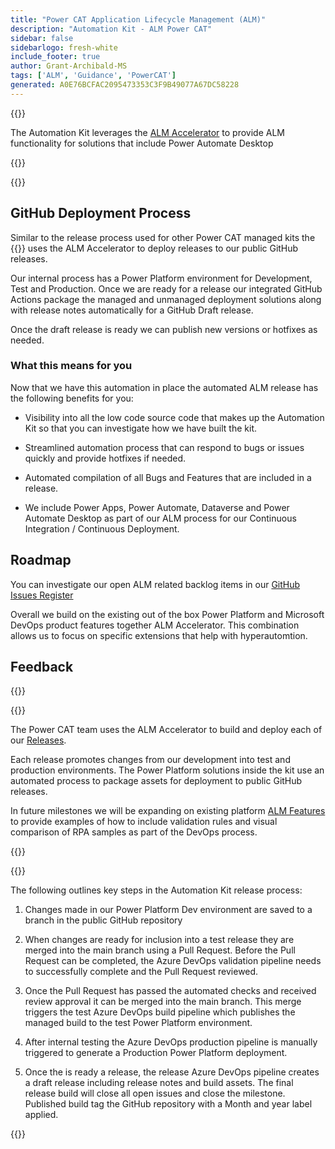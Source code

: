 ```yaml
---
title: "Power CAT Application Lifecycle Management (ALM)"
description: "Automation Kit - ALM Power CAT"
sidebar: false
sidebarlogo: fresh-white
include_footer: true
author: Grant-Archibald-MS
tags: ['ALM', 'Guidance', 'PowerCAT']
generated: A0E76BCFAC2095473353C3F9B49077A67DC58228
---
```


{{<slideStyles>}}

<div class="optional">

The Automation Kit leverages the [ALM Accelerator](https://aka.ms/aa4pp) to provide ALM functionality for solutions that include Power Automate Desktop

</div>

{{<presentation slides="1,2">}}


<div class="optional">

{{<presentationStyles>}}

## GitHub Deployment Process

Similar to the release process used for other Power CAT managed kits the {{<product-name>}} uses the ALM Accelerator to deploy releases to our public GitHub releases.

Our internal process has a Power Platform environment for Development, Test and Production. Once we are ready for a release our integrated GitHub Actions package the managed and unmanaged deployment solutions along with release notes automatically for a GitHub Draft release.

Once the draft release is ready we can publish new versions or hotfixes as needed.

### What this means for you

Now that we have this automation in place the automated ALM release has the following benefits for you:

- Visibility into all the low code source code that makes up the Automation Kit so that you can investigate how we have built the kit.

- Streamlined automation process that can respond to bugs or issues quickly and provide hotfixes if needed.

- Automated compilation of all Bugs and Features that are included in a release.

- We include Power Apps, Power Automate, Dataverse and Power Automate Desktop as part of our ALM process for our Continuous Integration / Continuous Deployment.

## Roadmap

You can investigate our open ALM related backlog items in our [GitHub Issues Register](https://github.com/microsoft/powercat-automation-kit/issues?q=is%3Aissue+is%3Aopen+label%3Aalm)

Overall we build on the existing out of the box Power Platform and Microsoft DevOps product features together ALM Accelerator. This combination allows us to focus on specific extensions that help with hyperautomtion.

## Feedback

{{<questions name="/content/en-gb/features/alm/powercat.json" completed="Thank you for providing feedback" showNavigationButtons="false" locale="en-gb">}}

</div>

{{<slide  id="slide1" audio="features/alm/powercat/overview.mp3" description="Power CAT ALM Overview" localImage="/images/illustrations/alm-roadmap-2022-11.svg" >}}

The Power CAT team uses the ALM Accelerator to build and deploy each of our [Releases](https://github.com/microsoft/powercat-automation-kit/releases).

Each release promotes changes from our development into test and production environments. The Power Platform solutions inside the kit use an automated process to package assets for deployment to public GitHub releases.

In future milestones we will be expanding on existing platform [ALM Features](/en-gb/features/alm) to provide examples of how to include validation rules and visual comparison of RPA samples as part of the DevOps process.  

{{</slide>}}

{{<slide  id="slide2" audio="features/alm/powercat/release-process.mp3" description="Power CAT Automation Kit Release Checker" localImage="/images/illustrations/alm-powercat-process.svg" >}}

The following outlines key steps in the Automation Kit release process:

1. Changes made in our Power Platform Dev environment are saved to a branch in the public GitHub repository

2. When changes are ready for inclusion into a test release they are merged into the main branch using a Pull Request. Before the Pull Request can be completed, the Azure DevOps validation pipeline needs to successfully complete and the Pull Request reviewed.

3. Once the Pull Request has passed the automated checks and received review approval it can be merged into the main branch. This merge triggers the test Azure DevOps build pipeline which publishes the managed build to the test Power Platform environment.

4. After internal testing the Azure DevOps production pipeline is manually triggered to generate a Production Power Platform deployment.

5. Once the is ready a release, the release Azure DevOps pipeline creates a draft release including release notes and build assets. The final release build will close all open issues and close the milestone. Published build tag the GitHub repository with a Month and year label applied.

{{</slide>}}
